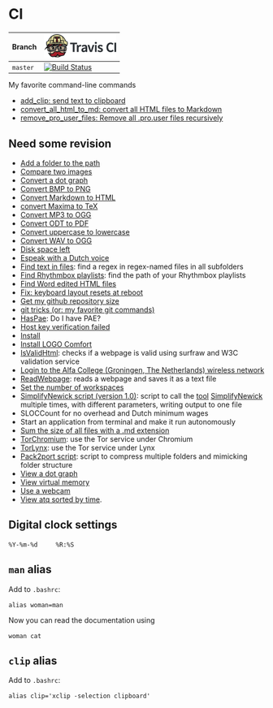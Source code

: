 # Cl

Branch  |[![Travis CI logo](pics/TravisCI.png)](https://travis-ci.org)
--------|------------------------------------------------------------------------------------------------------------------------
`master`|[![Build Status](https://travis-ci.org/richelbilderbeek/cl.svg?branch=master)](https://travis-ci.org/richelbilderbeek/cl)

My favorite command-line commands

 * [add_clip: send text to clipboard](add_clip.md)
 * [convert_all_html_to_md: convert all HTML files to Markdown](convert_all_html_to_md.md)
 * [remove_pro_user_files: Remove all .pro.user files recursively](remove_pro_user_files.md)

## Need some revision

 * [Add a folder to the path](ClAddFolderToPath.md)
 * [Compare two images](ClCompareImages.md)
 * [Convert a dot graph](ClConvertDotGraph.md)
 * [Convert BMP to PNG](ClBmpToPng.md)
 * [Convert Markdown to HTML](ClConvertMdToHtml.md)
 * [convert Maxima to TeX](ClMaximaToTex.md)
 * [Convert MP3 to OGG](ClMp3ToOgg.md)
 * [Convert ODT to PDF](ClOdtToPdf.md)
 * [Convert uppercase to lowercase](ClConvertUppercaseToLowercase.md)
 * [Convert WAV to OGG](ClWavToOgg.md)
 * [Disk space left](ClDiskSpaceLeft.md)
 * [Espeak with a Dutch voice](ClEspeakDutch.md)
 * [Find text in files](ClFindTextInFiles.md): find a regex in regex-named files in all subfolders
 * [Find Rhythmbox playlists](ClFindRhythmboxPlaylists.md): find the path of your Rhythmbox playlists
 * [Find Word edited HTML files](ClFindWordEditedHtml.md)
 * [Fix: keyboard layout resets at reboot](ClFixKeyboardLayoutResetsAtReboot.md)
 * [Get my github repository size](ClGetGitHubRepositorySize.md)
 * [git tricks (or: my favorite git commands)](ClGitTricks.md)
 * [HasPae](ClHasPae.md): Do I have PAE?
 * [Host key verification failed](ClHostKeyVerificationFailed.md)
 * [Install](ClInstall.md)
 * [Install LOGO Comfort](ClInstallLogoSoftComfort.md)
 * [IsValidHtml](ClIsValidHtml.md): checks if a webpage is valid using surfraw and W3C validation service
 * [Login to the Alfa College (Groningen, The Netherlands) wireless network](ClLoginAlfaCollege.md)
 * [ReadWebpage](ClReadWebpage.md): reads a webpage and saves it as a text file
 * [Set the number of workspaces](ClSetNumberOfWorkspaces.md)
 * [SimplifyNewick script (version 1.0)](ToolSimplifyNewickScript_1_0.md): script to call the [tool](Tools.md) [SimplifyNewick](ToolSimplifyNewick.md) multiple times, with different parameters, writing output to one file
 * SLOCCount for no overhead and Dutch minimum wages 
 * Start an application from terminal and make it run autonomously 
 * [Sum the size of all files with a .md extension](ClSumSizeHtml.md)
 * [TorChromium](ClTorChromium.md): use the Tor service under Chromium
 * [TorLynx](ClTorLynx.md): use the Tor service under Lynx
 * [Pack2port script](ClPack2port.md): script to compress multiple folders and mimicking folder structure
 * [View a dot graph](ClViewDotGraph.md)
 * [View virtual memory](ClViewVirtualMemory.md)
 * [Use a webcam](ClWebcam.md)
 * [View atq sorted by time](view_schedule.md).

## Digital clock settings

```
%Y-%m-%d     %R:%S
```

## `man` alias

Add to `.bashrc`:

```
alias woman=man
```

Now you can read the documentation using

```
woman cat
```

## `clip` alias

Add to `.bashrc`:

```
alias clip='xclip -selection clipboard'
```
